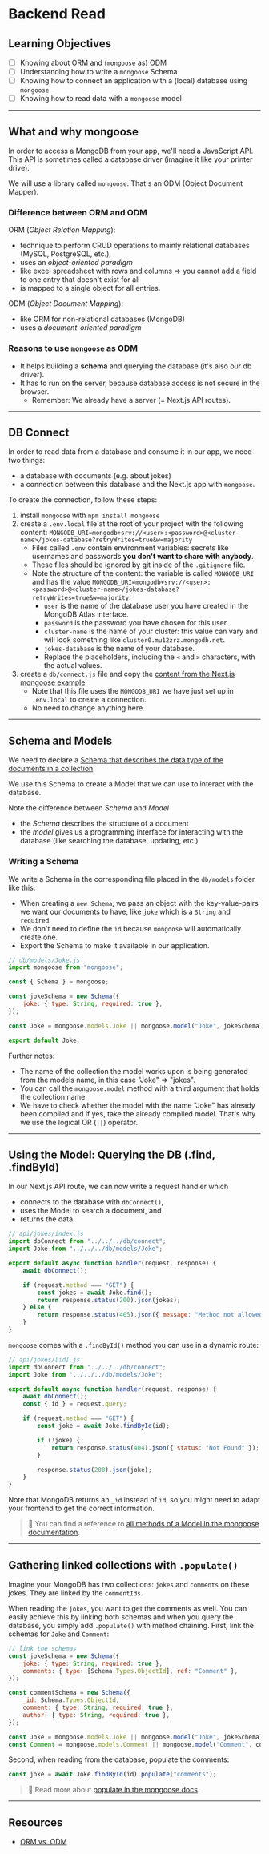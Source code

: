 # Backend Read

## Learning Objectives

-   [ ] Knowing about ORM and (`mongoose` as) ODM
-   [ ] Understanding how to write a `mongoose` Schema
-   [ ] Knowing how to connect an application with a (local) database using `mongoose`
-   [ ] Knowing how to read data with a `mongoose` model

---

## What and why mongoose

In order to access a MongoDB from your app, we'll need a JavaScript API. This API is sometimes called a database driver (imagine it like your printer drive).

We will use a library called `mongoose`. That's an ODM (Object Document Mapper).

### Difference between ORM and ODM

ORM (_Object Relation Mapping_):

-   technique to perform CRUD operations to mainly relational databases (MySQL, PostgreSQL, etc.),
-   uses an _object-oriented paradigm_
-   like excel spreadsheet with rows and columns => you cannot add a field to one entry that doesn't exist for all
-   is mapped to a single object for all entries.

ODM (_Object Document Mapping_):

-   like ORM for non-relational databases (MongoDB)
-   uses a _document-oriented paradigm_

### Reasons to use `mongoose` as ODM

-   It helps building a **schema** and querying the database (it's also our db driver).
-   It has to run on the server, because database access is not secure in the browser.
    -   Remember: We already have a server (= Next.js API routes).

---

## DB Connect

In order to read data from a database and consume it in our app, we need two things:

-   a database with documents (e.g. about jokes)
-   a connection between this database and the Next.js app with `mongoose`.

To create the connection, follow these steps:

1. install `mongoose` with `npm install mongoose`
2. create a `.env.local` file at the root of your project with the following content:
   `MONGODB_URI=mongodb+srv://<user>:<password>@<cluster-name>/jokes-database?retryWrites=true&w=majority`
    - Files called `.env` contain environment variables: secrets like usernames and passwords **you don't want to share with anybody**.
    - These files should be ignored by git inside of the `.gitignore` file.
    - Note the structure of the content: the variable is called `MONGODB_URI` and has the value `MONGODB_URI=mongodb+srv://<user>:<password>@<cluster-name>/jokes-database?retryWrites=true&w=majority`.
        - `user` is the name of the database user you have created in the MongoDB Atlas interface.
        - `password` is the password you have chosen for this user.
        - `cluster-name` is the name of your cluster: this value can vary and will look something like `cluster0.mu12zrz.mongodb.net`.
        - `jokes-database` is the name of your database.
        - Replace the placeholders, including the `<` and `>` characters, with the actual values.
3. create a `db/connect.js` file and copy the
   [content from the Next.js mongoose example](./assets/dbConnect.js)
    - Note that this file uses the `MONGODB_URI` we have just set up in `.env.local` to create a connection.
    - No need to change anything here.

---

## Schema and Models

We need to declare a
[Schema that describes the data type of the documents in a collection](https://mongoosejs.com/docs/guide.html).

We use this Schema to create a Model that we can use to interact with the database.

Note the difference between _Schema_ and _Model_

-   the _Schema_ describes the structure of a document
-   the _model_ gives us a programming interface for interacting with the database (like searching the database, updating, etc.)

### Writing a Schema

We write a Schema in the corresponding file placed in the `db/models` folder like this:

-   When creating a `new Schema`, we pass an object with the key-value-pairs we want our documents to have, like `joke` which is a `String` and `required`.
-   We don't need to define the `id` because `mongoose` will automatically create one.
-   Export the Schema to make it available in our application.

```js
// db/models/Joke.js
import mongoose from "mongoose";

const { Schema } = mongoose;

const jokeSchema = new Schema({
	joke: { type: String, required: true },
});

const Joke = mongoose.models.Joke || mongoose.model("Joke", jokeSchema);

export default Joke;
```

Further notes:

-   The name of the collection the model works upon is being generated from the models name, in this case "Joke" => "jokes".
-   You can call the `mongoose.model` method with a third argument that holds the collection name.
-   We have to check whether the model with the name "Joke" has already been compiled and if yes, take the already compiled model. That's why we use the logical OR (`||`) operator.

---

## Using the Model: Querying the DB (.find, .findById)

In our Next.js API route, we can now write a request handler which

-   connects to the database with `dbConnect()`,
-   uses the Model to search a document, and
-   returns the data.

```js
// api/jokes/index.js
import dbConnect from "../../../db/connect";
import Joke from "../../../db/models/Joke";

export default async function handler(request, response) {
	await dbConnect();

	if (request.method === "GET") {
		const jokes = await Joke.find();
		return response.status(200).json(jokes);
	} else {
		return response.status(405).json({ message: "Method not allowed" });
	}
}
```

`mongoose` comes with a `.findById()` method you can use in a dynamic route:

```js
// api/jokes/[id].js
import dbConnect from "../../../db/connect";
import Joke from "../../../db/models/Joke";

export default async function handler(request, response) {
	await dbConnect();
	const { id } = request.query;

	if (request.method === "GET") {
		const joke = await Joke.findById(id);

		if (!joke) {
			return response.status(404).json({ status: "Not Found" });
		}

		response.status(200).json(joke);
	}
}
```

Note that MongoDB returns an `_id` instead of `id`, so you might need to adapt your frontend to get the correct information.

> 📙 You can find a reference to [all methods of a Model in the mongoose documentation](https://mongoosejs.com/docs/api/model.html).

---

## Gathering linked collections with `.populate()`

Imagine your MongoDB has two collections: `jokes` and `comments` on these jokes. They are linked by the `commentIds`.

When reading the `jokes`, you want to get the comments as well. You can easily achieve this by linking both schemas and when you query the database, you simply add `.populate()` with method chaining.
First, link the schemas for `Joke` and `Comment`:

```js
// link the schemas
const jokeSchema = new Schema({
	joke: { type: String, required: true },
	comments: { type: [Schema.Types.ObjectId], ref: "Comment" },
});

const commentSchema = new Schema({
	_id: Schema.Types.ObjectId,
	comment: { type: String, required: true },
	author: { type: String, required: true },
});

const Joke = mongoose.models.Joke || mongoose.model("Joke", jokeSchema);
const Comment = mongoose.models.Comment || mongoose.model("Comment", commentSchema);
```

Second, when reading from the database, populate the comments:

```js
const joke = await Joke.findById(id).populate("comments");
```

> 📙 Read more about [populate in the mongoose docs](https://mongoosejs.com/docs/populate.html).

---

## Resources

-   [ORM vs. ODM](https://medium.com/spidernitt/orm-and-odm-a-brief-introduction-369046ec57eb)
